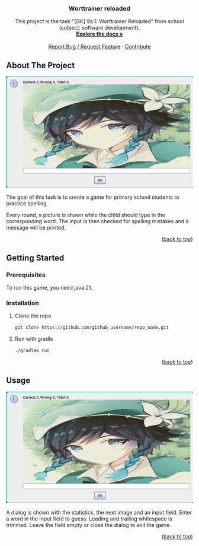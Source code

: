 <!-- Improved compatibility of back to top link: See: https://github.com/othneildrew/Best-README-Template/pull/73 -->
<a id="readme-top"></a>

<!-- PROJECT LOGO -->
<br />
<div align="center">
<h3 align="center">Worttrainer reloaded</h3>

  <p align="center">
    This project is the task "[GK] 9a.1: Worttrainer Reloaded" from school (subject: software development).
    <br />
    <a href="https://github.com/TGM-HIT/sew9-2425-worttrainer-k1W1M4ng0"><strong>Explore the docs »</strong></a>
    <br />
    <br />
    <a href="https://github.com/TGM-HIT/sew9-2425-worttrainer-k1W1M4ng0/issues/new">Report Bug / Request Feature</a>
    ·
    <a href="https://github.com/TGM-HIT/sew9-2425-worttrainer-k1W1M4ng0/pulls">Contribute</a>
  </p>
</div>

<!-- ABOUT THE PROJECT -->
## About The Project

![Screenshot](./resources/screenshot.png) 

The goal of this task is to create a game for primary school students to practice spelling.

Every round, a picture is shown while the child should type in the corresponding word.
The input is then checked for spelling mistakes and a message will be printed.

<p align="right">(<a href="#readme-top">back to top</a>)</p>






<!-- GETTING STARTED -->
## Getting Started

### Prerequisites

To run this game, you need java 21.

### Installation

1. Clone the repo
   ```sh
   git clone https://github.com/github_username/repo_name.git
   ```
2. Run with gradle
   ```sh
   ./gradlew run
   ```

<p align="right">(<a href="#readme-top">back to top</a>)</p>



<!-- USAGE EXAMPLES -->
## Usage

![Screenshot](./resources/screenshot.png) 

A dialog is shown with the statistics, the next image and an input field. 
Enter a word in the input field to guess. Leading and trailing whitespace is trimmed.
Leave the field empty or close the dialog to exit the game.

<p align="right">(<a href="#readme-top">back to top</a>)</p>
